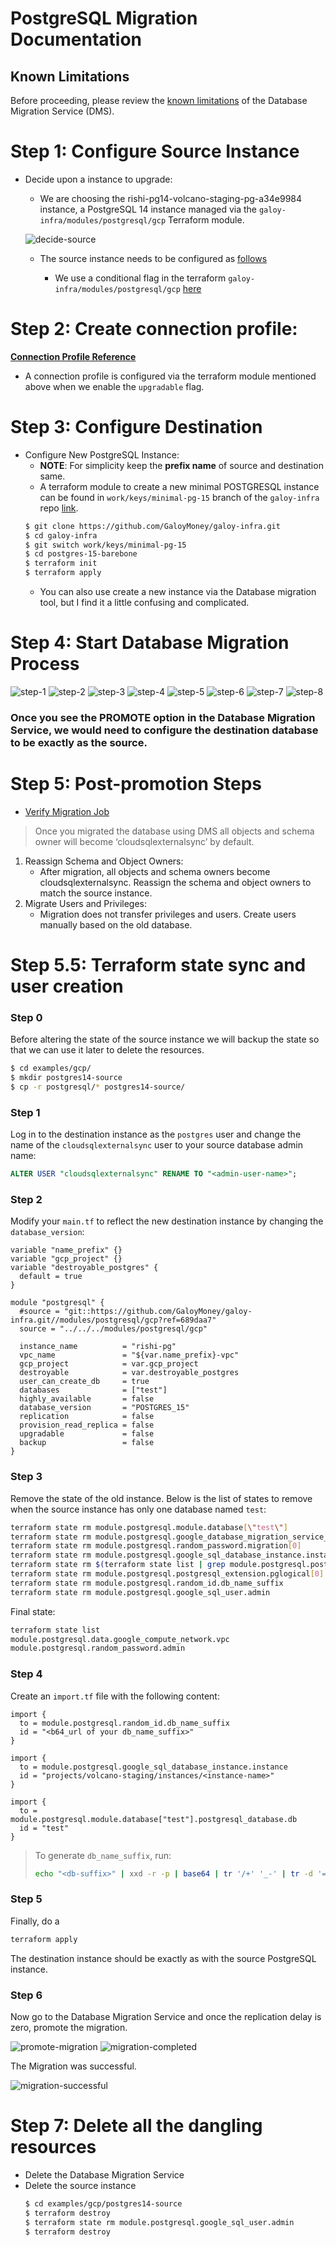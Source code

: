 # PostgreSQL Migration Documentation


## Known Limitations
Before proceeding, please review the [known limitations](https://cloud.google.com/database-migration/docs/postgres/known-limitations) of the Database Migration Service (DMS).

# Step 1: Configure Source Instance
- Decide upon a instance to upgrade:

	- We are choosing the rishi-pg14-volcano-staging-pg-a34e9984 instance, a PostgreSQL 14 instance managed via the `galoy-infra/modules/postgresql/gcp` Terraform module.

  ![decide-source](./assets/decide-source-instance.png)

	- The source instance needs to be configured as [follows](https://cloud.google.com/database-migration/docs/postgres/configure-source-database#configure-your-source-instance-postgres)
    
    	- We use a conditional flag in the terraform `galoy-infra/modules/postgresql/gcp` [here](https://github.com/GaloyMoney/galoy-infra/pull/190) 


# Step 2: Create connection profile:
[**Connection Profile Reference**](https://cloud.google.com/database-migration/docs/postgres/create-source-connection-profile)

- A connection profile is configured via the terraform module mentioned above when we enable the `upgradable` flag.

# Step 3: Configure Destination
- Configure New PostgreSQL Instance:
	- **NOTE**: For simplicity keep the **prefix name** of source and destination same. 
	- A terraform module to create a new minimal POSTGRESQL instance can be found in `work/keys/minimal-pg-15` branch of the `galoy-infra` repo [link](https://github.com/GaloyMoney/galoy-infra/tree/work/keys/minimal-pg-15).
    ```sh
    $ git clone https://github.com/GaloyMoney/galoy-infra.git
    $ cd galoy-infra
    $ git switch work/keys/minimal-pg-15
    $ cd postgres-15-barebone
    $ terraform init
    $ terraform apply
    ``` 
	- You can also use create a new instance via the Database migration tool, but I find it a little confusing and complicated.

# Step 4: Start Database Migration Process 

![step-1](./assets/step-1.png)
![step-2](./assets/step-2.png)
![step-3](./assets/step-3.png)
![step-4](./assets/step-4.png)
![step-5](./assets/step-5.png)
![step-6](./assets/step-6.png)
![step-7](./assets/step-7.png)
![step-8](./assets/step-8.png)

### Once you see the **PROMOTE** option in the Database Migration Service, we would need to configure the destination database to be exactly as the source.

# Step 5: Post-promotion Steps

- [Verify Migration Job](https://cloud.google.com/database-migration/docs/postgres/quickstart#verify_the_migration_job) 

> Once you migrated the database using DMS all objects and schema owner will become ‘cloudsqlexternalsync’ by default.

1. Reassign Schema and Object Owners:
     - After migration, all objects and schema owners become cloudsqlexternalsync. Reassign the schema and object owners to match the source instance.
2. Migrate Users and Privileges:
   - Migration does not transfer privileges and users. Create users manually based on the old database.

# Step 5.5: Terraform state sync and user creation

### Step 0
Before altering the state of the source instance we will backup the state so that we can use it later to delete the resources.

```sh
$ cd examples/gcp/
$ mkdir postgres14-source
$ cp -r postgresql/* postgres14-source/
```

### Step 1
Log in to the destination instance as the `postgres` user and change the name of the `cloudsqlexternalsync` user to your source database admin name:

```sql
ALTER USER "cloudsqlexternalsync" RENAME TO "<admin-user-name>";
```

### Step 2
Modify your `main.tf` to reflect the new destination instance by changing the `database_version`:

```hcl
variable "name_prefix" {}
variable "gcp_project" {}
variable "destroyable_postgres" {
  default = true
}

module "postgresql" {
  #source = "git::https://github.com/GaloyMoney/galoy-infra.git//modules/postgresql/gcp?ref=689daa7"
  source = "../../../modules/postgresql/gcp"

  instance_name          = "rishi-pg"
  vpc_name               = "${var.name_prefix}-vpc"
  gcp_project            = var.gcp_project
  destroyable            = var.destroyable_postgres
  user_can_create_db     = true
  databases              = ["test"]
  highly_available       = false
  database_version       = "POSTGRES_15"
  replication            = false
  provision_read_replica = false
  upgradable             = false
  backup                 = false
}
```

### Step 3
Remove the state of the old instance. Below is the list of states to remove when the source instance has only one database named `test`:

```sh
terraform state rm module.postgresql.module.database[\"test\"]
terraform state rm module.postgresql.google_database_migration_service_connection_profile.connection_profile[0]
terraform state rm module.postgresql.random_password.migration[0]
terraform state rm module.postgresql.google_sql_database_instance.instance
terraform state rm $(terraform state list | grep module.postgresql.postgresql_grant)
terraform state rm module.postgresql.postgresql_extension.pglogical[0]
terraform state rm module.postgresql.random_id.db_name_suffix
terraform state rm module.postgresql.google_sql_user.admin
```

Final state:
```sh
terraform state list
module.postgresql.data.google_compute_network.vpc
module.postgresql.random_password.admin
```

### Step 4
Create an `import.tf` file with the following content:

```hcl
import {
  to = module.postgresql.random_id.db_name_suffix
  id = "<b64_url of your db_name_suffix>"
}

import {
  to = module.postgresql.google_sql_database_instance.instance
  id = "projects/volcano-staging/instances/<instance-name>"
}

import {
  to = module.postgresql.module.database["test"].postgresql_database.db
  id = "test"
}
```

> To generate `db_name_suffix`, run:
> ```sh
> echo "<db-suffix>" | xxd -r -p | base64 | tr '/+' '_-' | tr -d '='
> ```

### Step 5 

Finally, do a 

```sh
terraform apply
```
The destination instance should be exactly as with the source PostgreSQL instance.


### Step 6
Now go to the Database Migration Service and once the replication delay is zero, promote the migration.

![promote-migration](./assets/promote-migration.png)
![migration-completed](./assets/migration-completed.png)

The Migration was successful.

![migration-successful](./assets/successful-migration.png)

# Step 7: Delete all the dangling resources
- Delete the Database Migration Service 
- Delete the source instance
  ```sh
  $ cd examples/gcp/postgres14-source
  $ terraform destroy
  $ terraform state rm module.postgresql.google_sql_user.admin 
  $ terraform destroy
  ```
